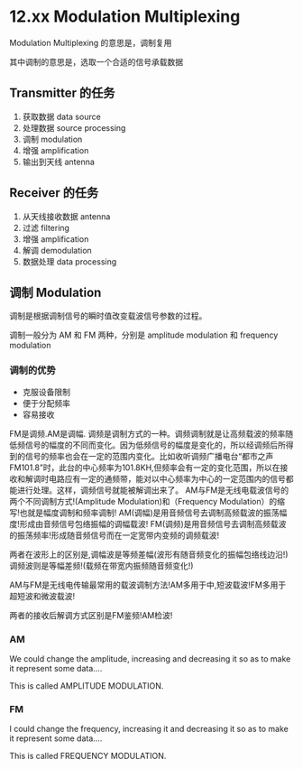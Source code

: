 
12\.xx Modulation Multiplexing
==============================


Modulation Multiplexing 的意思是，调制复用


其中调制的意思是，选取一个合适的信号承载数据


Transmitter 的任务
---------------


1. 获取数据 data source
2. 处理数据 source processing
3. 调制 modulation
4. 增强 amplification
5. 输出到天线 antenna


Receiver 的任务
------------


1. 从天线接收数据 antenna
2. 过滤 filtering
3. 增强 amplification
4. 解调 demodulation
5. 数据处理 data processing


调制 Modulation
-------------


调制是根据调制信号的瞬时值改变载波信号参数的过程。


调制一般分为 AM 和 FM 两种，分别是 amplitude modulation 和 frequency modulation


### 调制的优势


* 克服设备限制
* 便于分配频率
* 容易接收


FM是调频.AM是调幅.
调频是调制方式的一种。调频调制就是让高频载波的频率随低频信号的幅度的不同而变化。因为低频信号的幅度是变化的，所以经调频后所得到的信号的频率也会在一定的范围内变化。比如收听调频广播电台“都市之声FM101\.8”时，此台的中心频率为101\.8KH,但频率会有一定的变化范围，所以在接收和解调时电路应有一定的通频带，能对以中心频率为中心的一定范围内的信号都能进行处理。这样，调频信号就能被解调出来了。 AM与FM是无线电载波信号的两个不同调制方式!(Amplitude Modulation)和（Frequency Modulation）的缩写!也就是幅度调制和频率调制!
AM(调幅)是用音频信号去调制高频载波的振荡幅度!形成由音频信号包络振幅的调幅载波!
FM(调频)是用音频信号去调制高频载波的振荡频率!形成随音频信号而在一定宽带内变频的调频载波!


两者在波形上的区别是,调幅波是等频差幅(波形有随音频变化的振幅包络线边沿!)调频波则是等幅差频!(载频在带宽内振频随音频变化!)


AM与FM是无线电传输最常用的载波调制方法!AM多用于中,短波载波!FM多用于超短波和微波载波!


两者的接收后解调方式区别是FM鉴频!AM检波!


### AM


We could change the amplitude, increasing and decreasing it so as to make it represent some data….  

This is called AMPLITUDE MODULATION.


### FM


I could change the frequency, increasing it and decreasing it so as to make it represent some data….  

This is called FREQUENCY MODULATION.


